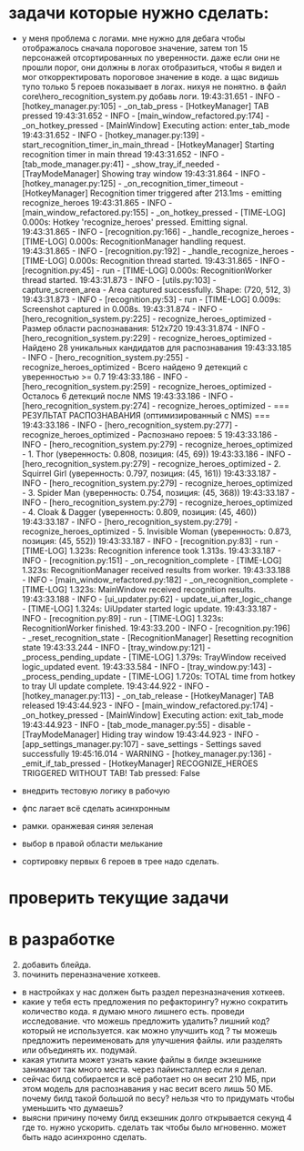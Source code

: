 

# задачи которые нужно сделать:





- у меня проблема с логами. мне нужно для дебага чтобы отображалось сначала пороговое значение, затем топ 15 персонажей отсортированных по уверенности. даже если они не прошли порог, они должны в логах отобразиться, чтобы я видел и мог откорректировать пороговое значение в коде. а щас видишь тупо только 5 героев показывает в логах. нихуя не понятно. в файл core\hero_recognition_system.py добавь логи.
19:43:31.651 - INFO - [hotkey_manager.py:105] - _on_tab_press - [HotkeyManager] TAB pressed
19:43:31.652 - INFO - [main_window_refactored.py:174] - _on_hotkey_pressed - [MainWindow] Executing action: enter_tab_mode
19:43:31.652 - INFO - [hotkey_manager.py:139] - start_recognition_timer_in_main_thread - [HotkeyManager] Starting recognition timer in main thread
19:43:31.652 - INFO - [tab_mode_manager.py:41] - _show_tray_if_needed - [TrayModeManager] Showing tray window
19:43:31.864 - INFO - [hotkey_manager.py:125] - _on_recognition_timer_timeout - [HotkeyManager] Recognition timer triggered after 213.1ms - emitting recognize_heroes
19:43:31.865 - INFO - [main_window_refactored.py:155] - _on_hotkey_pressed - [TIME-LOG] 0.000s: Hotkey 'recognize_heroes' pressed. Emitting signal.
19:43:31.865 - INFO - [recognition.py:166] - _handle_recognize_heroes - [TIME-LOG] 0.000s: RecognitionManager handling request.
19:43:31.865 - INFO - [recognition.py:192] - _handle_recognize_heroes - [TIME-LOG] 0.000s: Recognition thread started.
19:43:31.865 - INFO - [recognition.py:45] - run - [TIME-LOG] 0.000s: RecognitionWorker thread started.
19:43:31.873 - INFO - [utils.py:103] - capture_screen_area - Area captured successfully. Shape: (720, 512, 3)
19:43:31.873 - INFO - [recognition.py:53] - run - [TIME-LOG] 0.009s: Screenshot captured in 0.008s.
19:43:31.874 - INFO - [hero_recognition_system.py:225] - recognize_heroes_optimized - Размер области распознавания: 512x720
19:43:31.874 - INFO - [hero_recognition_system.py:229] - recognize_heroes_optimized - Найдено 28 уникальных кандидатов для распознавания
19:43:33.185 - INFO - [hero_recognition_system.py:255] - recognize_heroes_optimized - Всего найдено 9 детекций с уверенностью >= 0.7
19:43:33.186 - INFO - [hero_recognition_system.py:259] - recognize_heroes_optimized - Осталось 6 детекций после NMS
19:43:33.186 - INFO - [hero_recognition_system.py:274] - recognize_heroes_optimized - 
=== РЕЗУЛЬТАТ РАСПОЗНАВАНИЯ (оптимизированный с NMS) ===
19:43:33.186 - INFO - [hero_recognition_system.py:277] - recognize_heroes_optimized - Распознано героев: 5
19:43:33.186 - INFO - [hero_recognition_system.py:279] - recognize_heroes_optimized -   1. Thor (уверенность: 0.808, позиция: (45, 69))
19:43:33.186 - INFO - [hero_recognition_system.py:279] - recognize_heroes_optimized -   2. Squirrel Girl (уверенность: 0.797, позиция: (45, 161))
19:43:33.187 - INFO - [hero_recognition_system.py:279] - recognize_heroes_optimized -   3. Spider Man (уверенность: 0.754, позиция: (45, 368))
19:43:33.187 - INFO - [hero_recognition_system.py:279] - recognize_heroes_optimized -   4. Cloak & Dagger (уверенность: 0.809, позиция: (45, 460))
19:43:33.187 - INFO - [hero_recognition_system.py:279] - recognize_heroes_optimized -   5. Invisible Woman (уверенность: 0.873, позиция: (45, 552))
19:43:33.187 - INFO - [recognition.py:83] - run - [TIME-LOG] 1.323s: Recognition inference took 1.313s.
19:43:33.187 - INFO - [recognition.py:151] - _on_recognition_complete - [TIME-LOG] 1.323s: RecognitionManager received results from worker.
19:43:33.188 - INFO - [main_window_refactored.py:182] - _on_recognition_complete - [TIME-LOG] 1.323s: MainWindow received recognition results.
19:43:33.188 - INFO - [ui_updater.py:62] - update_ui_after_logic_change - [TIME-LOG] 1.324s: UiUpdater started logic update.
19:43:33.187 - INFO - [recognition.py:89] - run - [TIME-LOG] 1.323s: RecognitionWorker finished.
19:43:33.200 - INFO - [recognition.py:196] - _reset_recognition_state - [RecognitionManager] Resetting recognition state
19:43:33.244 - INFO - [tray_window.py:121] - _process_pending_update - [TIME-LOG] 1.379s: TrayWindow received logic_updated event.
19:43:33.584 - INFO - [tray_window.py:143] - _process_pending_update - [TIME-LOG] 1.720s: TOTAL time from hotkey to tray UI update complete.
19:43:44.922 - INFO - [hotkey_manager.py:113] - _on_tab_release - [HotkeyManager] TAB released
19:43:44.923 - INFO - [main_window_refactored.py:174] - _on_hotkey_pressed - [MainWindow] Executing action: exit_tab_mode
19:43:44.923 - INFO - [tab_mode_manager.py:55] - disable - [TrayModeManager] Hiding tray window
19:43:44.923 - INFO - [app_settings_manager.py:107] - save_settings - Settings saved successfully
19:45:16.014 - WARNING - [hotkey_manager.py:136] - _emit_if_tab_pressed - [HotkeyManager] RECOGNIZE_HEROES TRIGGERED WITHOUT TAB! Tab pressed: False




- внедрить тестовую логику в рабочую
- фпс лагает всё сделать асинхронным

- рамки. оранжевая синяя зеленая
- выбор в правой области мелькание
- сортировку первых 6 героев в трее надо сделать.





# проверить текущие задачи






# в разработке
2. добавить блейда. 
7. починить переназначение хоткеев.
- в настройках у нас должен быть раздел перезназначения хоткеев.
- какие у тебя есть предложения по рефакторингу? нужно сократить количество кода. я думаю много лишнего есть. проведи исследование. что можешь предложить удалить? лишний код? который не используется. как можно улучшить код ? ты можешь предложить переименовать для улучшения файлы. или разделять или объединять их. подумай. 
- какая утилита может узнать какие файлы в билде экзешнике занимают так много места. через пайинсталлер если я делал.
- сейчас билд собирается и всё работает но он весит 210 МБ, при этом модель для распознавания у нас весит всего лишь 50 МБ. почему билд такой большой по весу? нельзя что то придумать чтобы уменьшить что думаешь?
- выясни причину почему билд екзешник долго открывается секунд 4 где то. нужно ускорить. сделать так чтобы было мгновенно. может быть надо асинхронно сделать.



